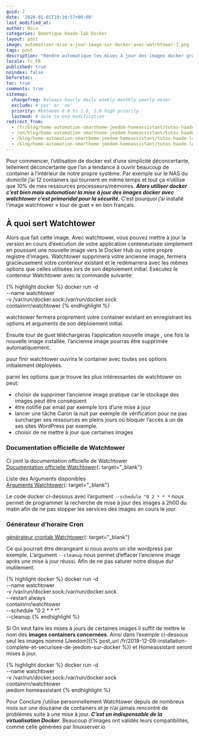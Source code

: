 ```yaml
---
guid: 2
date: '2020-01-01T19:16:57+00:00'
last_modified_at:
author: Nico
categories: Domotique Haade-lab Docker
layout: post
image: automatiser-mise-a-jour-image-sur-docker-avec-watchtower-1.png
tags: post
description: "Rendre automatique les mises à jour des images docker grâce à watchtower"
locale: fr_FR
published: true
noindex: false
beforetoc:
toc: true
comments: true
sitemap:
  changefreq: #always hourly daily weekly monthly yearly never
  exclude: #'yes' or 'no'
  priority: #between 0.0 to 1.0, 1.0 high priority
  lastmod: # date to end modification
redirect_from:
  - /fr/blog/home-automation-smarthome-jeedom-homeassistant/tutos-haade-lab/docker-deployer-des-applications/automatiser-la-mise-a-jour-des-images-docker-grace-a-watchtower/
  - /en/blog/home-automation-smarthome-jeedom-homeassistant/tutos-haade-lab/docker-deployer-des-applications/automatiser-la-mise-a-jour-des-images-docker-grace-a-watchtower/
  - /blog/home-automation-smarthome-jeedom-homeassistant/tutos-haade-lab/docker-deployer-des-applications/automatiser-la-mise-a-jour-des-images-docker-grace-a-watchtower/
  - /blog/home-automation-smarthome-jeedom-homeassistant/tutos-haade-lab/automatiser-la-mise-a-jour-des-images-docker-grace-a-watchtower/
---
```

Pour commencer, l’utilisation de docker est d’une simplicité déconcertante, tellement déconcertante que l’on a tendance à ouvrir beaucoup de container à l’intérieur de notre propre système. Par exemple sur le NAS du domicile j’ai 12 containers qui tournent en même temps et tout ça n’utilise que 10% de mes ressources processeurs/mémoires. ***Alors utiliser docker c’est bien mais automatiser la mise à jour des images docker avec watchtower c’est primoridal pour la sécurité.*** C’est pourquoi j’ai installé l’image watchtower « tour de guet » en bon français.

## À quoi sert Watchtower

Alors que fait cette image. Avec watchtower, vous pouvez mettre à jour la version en cours d’exécution de votre application conteneurisée simplement en poussant une nouvelle image vers le Docker Hub ou votre propre registre d’images. Watchtower supprimera votre ancienne image, fermera gracieusement votre conteneur existant et le redémarrera avec les mêmes options que celles utilisées lors de son déploiement initial. Exécutez le conteneur Watchtower avec la commande suivante:

{% highlight docker %}
docker run -d \
    --name watchtower \
    -v /var/run/docker.sock:/var/run/docker.sock \
    containrrr/watchtower
{% endhighlight %}


watchtower fermera proprement votre container existant en enregistrant les options et arguments de son déploiement initial.

Ensuite tour de guet téléchargeras l’application nouvelle image , une fois la nouvelle image installée, l’ancienne image pourras être supprimée automatiquement.

pour finir watchtower ouvrira le container avec toutes ses options initialement déployées.

parmi les options que je trouve les plus intéressantes de watchtower on peut:

- choisir de supprimer l’ancienne image pratique car le stockage des images peut être conséquent
- être notifié par email par exemple lors d’une mise à jour
- lancer une tâche Caron la nuit par exemple de vérification pour ne pas surcharger ses ressources en pleins jours où bloquer l’accès à un de ses sites WordPress par exemple.
- choisir de ne mettre à jour que certaines images

### Documentation officielle de Watchtower

Ci joint la documentation officielle de Watchtower   
[Documentation officielle Watchtower](https://containrrr.github.io/watchtower/){: target="_blank"}

Liste des Arguments disponibles  
[Arguments Watchtower](https://containrrr.github.io/watchtower/arguments/){: target="_blank"}

Le code docker ci-dessous avec l’argument
`--schedule "0 2 * * *`
nous permet de programmer la recherche de mise à jour des images à 2h00 du matin afin de ne pas stopper les services des images en cours le jour.

### Générateur d’horaire Cron

[générateur crontab Watchtower](https://toolki.com/fr/crontab){: target="_blank"}

Ce qui pourrait être dérangeant si nous avons un site wordpress par exemple. L’argument `--cleanup` nous permet d’effacer l’ancienne image après une mise à jour réussi. Afin de ne pas saturer notre disque dur inutilement.

{% highlight docker %}
docker run -d \
    --name watchtower \
    -v /var/run/docker.sock:/var/run/docker.sock \
    --restart always \
    containrrr/watchtower \
    --schedule "0 2 * * *" \
    --cleanup
{% endhighlight %}


Si On veut faire les mises à jours de certaines images il suffit de mettre le nom des **images containers concernées**. Ainsi dans l’exemple ci-dessous seul les images nommé [Jeedom]({% post_url /fr/2019-12-09-installation-complete-et-securisee-de-jeedom-sur-docker %}) et Homeassistant seront mises à jour.

{% highlight docker %}
docker run -d \
    --name watchtower \
    -v /var/run/docker.sock:/var/run/docker.sock \
    containrrr/watchtower \
    jeedom homeassistant
{% endhighlight %}

Pour Conclure j’utilise personnellement Watchtower depuis de nombreux mois sur une douzaine de containers et je n’ai jamais rencontré de problèmes suite à une mise à jour. ***C’est un indispensable de la virtualisation Docker***. Beaucoup d’images ont validés leurs compatibilités, comme celle générées par linuxserver.io
